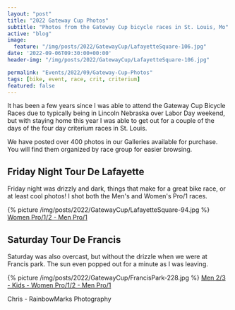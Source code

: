 ```yaml
---
layout: "post"
title: "2022 Gateway Cup Photos"
subtitle: "Photos from the Gateway Cup bicycle races in St. Louis, Mo"
active: "blog"
image:
  feature: "/img/posts/2022/GatewayCup/LafayetteSquare-106.jpg"
date: '2022-09-06T09:30:00+00:00'
header-img: "/img/posts/2022/GatewayCup/LafayetteSquare-106.jpg"

permalink: "Events/2022/09/Gateway-Cup-Photos"
tags: [bike, event, race, crit, criterium]
featured: false
---
```

It has been a few years since I was able to attend the Gateway Cup Bicycle Races due to typically being in Lincoln Nebraska over Labor Day weekend, but with staying home this year I was able to get out for a couple of the days of the four day criterium races in St. Louis.

We have posted over 400 photos in our Galleries available for purchase. You will find them organized by race group for easier browsing.

## Friday Night Tour De Lafayette
Friday night was drizzly and dark, things that make for a great bike race, or at least cool photos! I shot both the Men's and Women's Pro/1 races. 

{% picture /img/posts/2022/GatewayCup/LafayetteSquare-94.jpg %}
[Women Pro/1/2 - Men Pro/1](https://photos.rainbowmarks.com/2022/Bikes/Gateway-Cup-2022/Lafayette-Square)

## Saturday Tour De Francis
Saturday was also overcast, but without the drizzle when we were at Francis park. The sun even popped out for a minute as I was leaving. 

{% picture /img/posts/2022/GatewayCup/FrancisPark-228.jpg %}
[Men 2/3 - Kids - Women Pro/1/2 - Men Pro/1](https://photos.rainbowmarks.com/2022/Bikes/Gateway-Cup-2022/Francis-Park)

Chris - RainbowMarks Photography